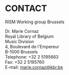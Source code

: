 # CONTACT

RISM Working group Brussels

Dr. Marie Cornaz  
Royal Library of Belgium  
Music Division  
4, Boulevard de l'Empereur  
B-1000 Brussels  
Telephone: +32 2 5195663  
Fax: +32 2 5195760  
E-mail: [marie.cornaz@kbr.be](mailto:marie.cornaz@kbr.be)
